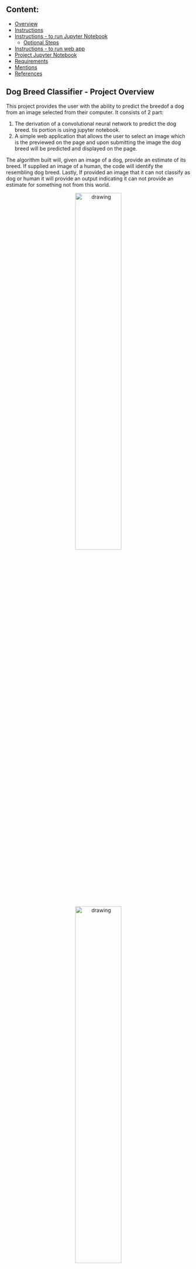 [//]: # (Image References)

[image1]: ./images/command_line_to_run.png "CommandLine"
[image2]: ./images/running_on.png "running_on"
[image3]: ./images/Backend_running.png "backennd_ok"
[image4]: ./images/Sample_App_Screen_Shot.jpg "Loading App"
[image5]: ./images/Sample_App_Screen_Shot_Image_Selected.jpg "Image Selection"
[image6]: ./images/Sample_App_Screen_Shot_Output.jpg "App Output"

## Content:

- [Overview](#overview)
- [Instructions](#instructions)
- [Instructions  -  to run Jupyter Notebook](#inst_ipnoteb)
  - [Optional Steps](#opt)
- [Instructions -  to run web app](#webapp)
- [Project Jupyter Notebook](#open_nb)
- [Requirements](#req)
- [Mentions](#mentions)
- [References](#ref)


<a id='overview'></a>

## Dog Breed Classifier  -  Project Overview

This project provides the user with the ability to predict the breedof a dog from an image selected from their computer.  It consists of 2 part:
1. The derivation of a convolutional neural network to predict the dog breed.  tis portion is using jupyter notebook.
2. A simple web application that allows the user to select an image which is the previewed on the page and upon submitting the image the dog breed will be predicted and displayed on the page. 

The algorithm built will, given an image of a dog, provide an estimate of its breed.  If supplied an image of a human, the code will identify the resembling dog breed. Lastly, If provided an image that it can not classify as dog or human it will provide an output indicating it can not provide an estimate for something not from this world.
 
<p align="center">
<img class="center-text" src="./images/Sample_App_Screen_Shot.jpg" alt="drawing" width="50%"/>
<img class="marginauto" src="./images/Sample_App_Screen_Shot_Image_Selected.jpg" alt="drawing" width="50%"/>
<img class="marginauto" src="./images/Sample_App_Screen_Shot_Output.jpg" alt="drawing" width="50%"/>
</p>

<a id='instructions'></a>

## Project Instructions

### Instructions

1. Clone the repository and navigate to the downloaded folder.
```	
# Create a directory on yur computer, so Git doesn't get messy, and go to it
mkdir my-dir 
cd my-dir

# Start a Git repository
git init

# Track repository, do not enter subdirectory
git remote add -f origin https://github.com/43piRcubed/portfolio

# Enable the tree check feature
git config core.sparseCheckout true

# Create a file in the path: .git/info/sparse-checkout
# That is inside the hidden .git directory that was created
# by running the command: git init
# And inside it enter the name of the sub directory you only want to clone
echo 'dog-project' >> .git/info/sparse-checkout

## Download with pull, not clone
git pull origin master
```

<a id='inst_ipnoteb'></a>

### Instructions  -  to run Jupyter Notebook

2. Download the [dog dataset](https://s3-us-west-1.amazonaws.com/udacity-aind/dog-project/dogImages.zip).  Unzip the folder and place it in the repo, at location `path/to/dog-project/dogImages`.  The direcotry already exists but is empty 

3. Download the [human dataset](https://s3-us-west-1.amazonaws.com/udacity-aind/dog-project/lfw.zip).  Unzip the folder and place it in the repo, at location `path/to/dog-project/lfw`.  If you are using a Windows machine, you are encouraged to use [7zip](http://www.7-zip.org/) to extract the folder. The directory already exists but is empty

4. Donwload Bottleneck Features and place them into the repo, at location `path/to/dog-project/bottleneck_features`.  The directory already exists but is empty.
	1.	[VGG-16 bottleneck features](https://s3-us-west-1.amazonaws.com/udacity-aind/dog-project/DogVGG16Data.npz) for the dog dataset.
	2.	[Resnet50 bottleneck features](https://s3-us-west-1.amazonaws.com/udacity-aind/dog-project/DogResnet50Data.npz) for the dog dataset.
	3.	[Xception bottleneck features](https://s3-us-west-1.amazonaws.com/udacity-aind/dog-project/DogXceptionData.npz) for the dog dataset.

<a id='opt'></a>

5. (Optional) __If you plan to install TensorFlow with GPU support on your local machine__:

    - follow [the guide](https://www.tensorflow.org/install/) to install the necessary NVIDIA software on your system.  
    - If you are using an EC2 GPU instance, you can skip this step.

6. (Optional) **If you are running the project on your local machine (and not using AWS)**, create (and activate) a new environment.

	- __Linux__ (to install with __GPU support__, change `requirements/dog-linux.yml` to `requirements/dog-linux-gpu.yml`): 
	```
	conda env create -f requirements/dog-linux.yml
	source activate dog-project
	```  
	- __Mac__ (to install with __GPU support__, change `requirements/dog-mac.yml` to `requirements/dog-mac-gpu.yml`): 
	```
	conda env create -f requirements/dog-mac.yml
	source activate dog-project
	```  
	- __Windows__ (to install with __GPU support__, change `requirements/dog-windows.yml` to `requirements/dog-windows-gpu.yml`):  
	```
	conda env create -f requirements/dog-windows.yml
	activate dog-project
	```
	
7. (Optional) **If you are running the project on your local machine (and not using AWS)** and Step 6 throws errors, try this __alternative__ step to create your environment.

	- __Linux__ or __Mac__ (to install with __GPU support__, change `requirements/requirements.txt` to `requirements/requirements-gpu.txt`): 
	```
	conda create --name dog-project python=3.6
	source activate dog-project
	pip install -r requirements/requirements.txt
	```  
	- __Windows__ (to install with __GPU support__, change `requirements/requirements.txt` to `requirements/requirements-gpu.txt`):  
	```
	conda create --name dog-project python=3.6
	activate dog-project
	pip install -r requirements/requirements.txt
	```
	
8. (Optional) **If you are using AWS**, install Tensorflow.

 	```
	sudo python3 -m pip install -r requirements/requirements-gpu.txt
	```
	
9. Switch [Keras backend](https://keras.io/backend/) to TensorFlow.

	- __Linux__ or __Mac__: 
	```
	KERAS_BACKEND=tensorflow python -c "from keras import backend"
	```
	- __Windows__: 
	```
	set KERAS_BACKEND=tensorflow
	python -c "from keras import backend"
	```

10. (Optional) **If you are running the project on your local machine (and not using AWS)**:

    - create an [IPython kernel](http://ipython.readthedocs.io/en/stable/install/kernel_install.html) for the `dog-project` environment. 
	```
	python -m ipykernel install --user --name dog-project --display-name "dog-project"
	```

<a id='open_nb'></a>

11. Open the notebook.
```
jupyter notebook dog_app.ipynb
```

12. (Optional) **If you are running the project on your local machine (and not using AWS)**, before running code, change the kernel to match the dog-project environment by using the drop-down menu (**Kernel > Change kernel > dog-project**). Then, follow the instructions in the notebook.

<a id='webapp'></a>

### Instructions  -  to run webapp

13. Navigate to the app directory from the project home direcotry:
	```
	cd app
	```
14. Run the backend:
	```
	python3 dog_breed_run.py
	```
	![CommandLine][image1]

15. Go to your browser ( this was tested with Safari) and type in the below local server ip as indicated once the backend is fully loaded:
	```
	0.0.0.0:3001
	```
	![running_on][image2]
	![backennd_ok][image3]

16. Once the page loads:
	```
	select an image file in the Choose File field (select an image file from your computer)
	click on the Classify Dog Breed Button
	wait until page is loaded again (this may take some time)

	The estimated dog breed wil be displayed

	You can clear the form by either clicking on the top right [Dog Breed Classifier] link 
	or the Round Arrow on the right below the predicted dog breed.
	You can also just select a new image

	current file formats supported are .JPG and .JPEG
	```

<a id='files'></a>

## Project File Structure

<pre>
dog-project	
│
├── [__pycache__]
├── [.ipynb_checkpoints]
├── [app]
│   ├── [__pycache__]
│   ├── [static]
│   │   ├── dog_names.txt-------------------------# contains a list of all the dog breeds
│   │   └── style.css-----------------------------# style sheet for web app
│   ├── dog_breed_run.py--------------------------# Flask file that runs the web app
│   ├── extract_bottleneck_features.py------------# library to extract bottleneck features
│   └── templates
│       └── master.html---------------------------# Main page of web app
├── [bottleneck features]-------------------------# Folder that will contain all the bottleneck features
│	├── 
│   └── 
├── [dogImages]-----------------------------------# Folder that will contain all the dog images
│   ├── 
│   └── 
├── [haarcascades]--------------------------------# Images used in readme
├── [images]--------------------------------------# do not delete contains sample images of dogs as well as images used in readme
│   ├── command_line_to_run.png-------------------# do not delete
│   ├── running_on.png----------------------------# do not delete
│   ├── Backend_running.png-----------------------# do not delete
│   ├── Sample_App_Screen_Shot.jpg----------------# do not delete
│   ├── Sample_App_Screen_Shot_Image_Selected.jpg-# do not delete
│   ├── Sample_App_Screen_Shot_Output.jpg---------# do not delete
│   
├── [lfw]-----------------------------------------# Folder that will contain all human face images 
├── [requirements]
│   ├── requirements.txt--------------------------#
│   ├── requirements-gpu.txt----------------------#
│   ├── dog-mac.yml-------------------------------#
│   ├── dog-mac-gpu.yml---------------------------#
│   ├── dog-linux.yml-----------------------------#
│   ├── dog-linux-gpu.yml-------------------------#
│   ├── dog-windows.yml---------------------------#
│   └── dog-windows-gpu.yml-----------------------#
├── [saved_models]
│   ├── Xception_model.h5-------------------------# do not delete : dog breed prediction model
│   ├── dog_breed_model
│   ├── ResNet50_model.h5
│   ├── weights.best.from_scratch.hdf5------------# saved weights for model in notebook
│   ├── weights.best.VGG16.hdf5-------------------# saved weights for model in notebook
│   └── weights.best.Xc.hdf5----------------------# do not delete : saved weights for Xception in notebook
├── dog_app.ipynb---------------------------------# dog_app notebook
├── dog_app-2.html--------------------------------# dog_app html
├── extract_bottleneck_features.py------------# library to extract bottleneck features
└── README.md
</pre>

<a id='req'></a>

## Requirements

This project uses an Anaconda install with Python 3.6.3 and the following libraries:

- flask==1.1.2
- glob2==0.7
- h5py==2.8.0
- ipykernel==5.3.2
- keras==2.0.9
- matplotlib==3.2.2
- numpy==1.17.0
- opencv-python==3.3.1
- pillow==7.2.0
- plotly==2.0.15
- scikit-learn==0.23.1
- scipy==1.5.0
- tensorflow=1.3.0
- tqdm==4.47.0
- werkzeug==1.0.1

<a id='mentions'></a>

## Mentions

Thank you to <a href="https://www.udacity.com" target="_blank">Udacity</a> for laying the foundations for this project.
Thank you to <a href="https://stackoverflow.com/" target="_blank">Stackoverflow</a> for providing invaluable information and solutions.

<a id='ref'></a>

## 8. References

<a href="https://stackoverflow.com/" target="_blank">Stackoverflow</a>

## Project Submission

When you are ready to submit your project, collect the following files and compress them into a single archive for upload:
- The `dog_app.ipynb` file with fully functional code, all code cells executed and displaying output, and all questions answered.
- An HTML or PDF export of the project notebook with the name `report.html` or `report.pdf`.
- Any additional images used for the project that were not supplied to you for the project. __Please do not include the project data sets in the `dogImages/` or `lfw/` folders.  Likewise, please do not include the `bottleneck_features/` folder.__

Alternatively, your submission could consist of the GitHub link to your repository.